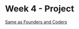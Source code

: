 # Week 4 - Project

[Same as Founders and Coders](https://github.com/foundersandcoders/master-reference/tree/master/coursebook/week-4/project.md)
